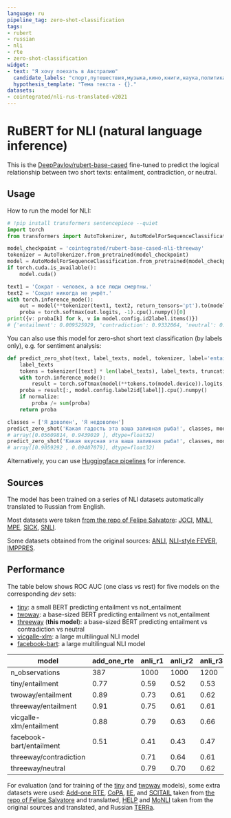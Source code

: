 ```yaml
---
language: ru
pipeline_tag: zero-shot-classification
tags:
- rubert
- russian
- nli
- rte
- zero-shot-classification
widget:
- text: "Я хочу поехать в Австралию"
  candidate_labels: "спорт,путешествия,музыка,кино,книги,наука,политика"
  hypothesis_template: "Тема текста - {}." 
datasets:
- cointegrated/nli-rus-translated-v2021
---
```

# RuBERT for NLI (natural language inference)

This is the [DeepPavlov/rubert-base-cased](https://huggingface.co/DeepPavlov/rubert-base-cased) fine-tuned to predict the logical relationship between two short texts: entailment, contradiction, or neutral.

## Usage
How to run the model for NLI:
```python
# !pip install transformers sentencepiece --quiet
import torch
from transformers import AutoTokenizer, AutoModelForSequenceClassification

model_checkpoint = 'cointegrated/rubert-base-cased-nli-threeway'
tokenizer = AutoTokenizer.from_pretrained(model_checkpoint)
model = AutoModelForSequenceClassification.from_pretrained(model_checkpoint)
if torch.cuda.is_available():
    model.cuda()

text1 = 'Сократ - человек, а все люди смертны.'
text2 = 'Сократ никогда не умрёт.'
with torch.inference_mode():
    out = model(**tokenizer(text1, text2, return_tensors='pt').to(model.device))
    proba = torch.softmax(out.logits, -1).cpu().numpy()[0]
print({v: proba[k] for k, v in model.config.id2label.items()})
# {'entailment': 0.009525929, 'contradiction': 0.9332064, 'neutral': 0.05726764} 
```

You can also use this model for zero-shot short text classification (by labels only), e.g. for sentiment analysis:

```python
def predict_zero_shot(text, label_texts, model, tokenizer, label='entailment', normalize=True):
    label_texts
    tokens = tokenizer([text] * len(label_texts), label_texts, truncation=True, return_tensors='pt', padding=True)
    with torch.inference_mode():
        result = torch.softmax(model(**tokens.to(model.device)).logits, -1)
    proba = result[:, model.config.label2id[label]].cpu().numpy()
    if normalize:
        proba /= sum(proba)
    return proba

classes = ['Я доволен', 'Я недоволен']
predict_zero_shot('Какая гадость эта ваша заливная рыба!', classes, model, tokenizer)
# array([0.05609814, 0.9439019 ], dtype=float32)
predict_zero_shot('Какая вкусная эта ваша заливная рыба!', classes, model, tokenizer)
# array([0.9059292 , 0.09407079], dtype=float32)
```

Alternatively, you can use [Huggingface pipelines](https://huggingface.co/transformers/main_classes/pipelines.html) for inference.

## Sources
The model has been trained on a series of NLI datasets automatically translated to Russian from English.

Most datasets were taken [from the repo of Felipe Salvatore](https://github.com/felipessalvatore/NLI_datasets):
[JOCI](https://github.com/sheng-z/JOCI), 
[MNLI](https://cims.nyu.edu/~sbowman/multinli/), 
[MPE](https://aclanthology.org/I17-1011/), 
[SICK](http://www.lrec-conf.org/proceedings/lrec2014/pdf/363_Paper.pdf), 
[SNLI](https://nlp.stanford.edu/projects/snli/).

Some datasets obtained from the original sources:
[ANLI](https://github.com/facebookresearch/anli), 
[NLI-style FEVER](https://github.com/easonnie/combine-FEVER-NSMN/blob/master/other_resources/nli_fever.md),
[IMPPRES](https://github.com/facebookresearch/Imppres).

## Performance

The table below shows ROC AUC (one class vs rest) for five models on the corresponding *dev* sets:
- [tiny](https://huggingface.co/cointegrated/rubert-tiny-bilingual-nli): a small BERT predicting entailment vs not_entailment
- [twoway](https://huggingface.co/cointegrated/rubert-base-cased-nli-twoway): a base-sized BERT predicting entailment vs not_entailment
- [threeway](https://huggingface.co/cointegrated/rubert-base-cased-nli-threeway) (**this model**): a base-sized BERT predicting entailment vs contradiction vs neutral
- [vicgalle-xlm](https://huggingface.co/vicgalle/xlm-roberta-large-xnli-anli): a large multilingual NLI model
- [facebook-bart](https://huggingface.co/facebook/bart-large-mnli): a large multilingual NLI model


|model                   |add_one_rte|anli_r1|anli_r2|anli_r3|copa|fever|help|iie  |imppres|joci|mnli |monli|mpe |scitail|sick|snli|terra|total |
|------------------------|-----------|-------|-------|-------|----|-----|----|-----|-------|----|-----|-----|----|-------|----|----|-----|------|
|n_observations          |387        |1000   |1000   |1200   |200 |20474|3355|31232|7661   |939 |19647|269  |1000|2126   |500 |9831|307  |101128|
|tiny/entailment         |0.77       |0.59   |0.52   |0.53   |0.53|0.90 |0.81|0.78 |0.93   |0.81|0.82 |0.91 |0.81|0.78   |0.93|0.95|0.67 |0.77  |
|twoway/entailment       |0.89       |0.73   |0.61   |0.62   |0.58|0.96 |0.92|0.87 |0.99   |0.90|0.90 |0.99 |0.91|0.96   |0.97|0.97|0.87 |0.86  |
|threeway/entailment     |0.91       |0.75   |0.61   |0.61   |0.57|0.96 |0.56|0.61 |0.99   |0.90|0.91 |0.67 |0.92|0.84   |0.98|0.98|0.90 |0.80  |
|vicgalle-xlm/entailment |0.88       |0.79   |0.63   |0.66   |0.57|0.93 |0.56|0.62 |0.77   |0.80|0.90 |0.70 |0.83|0.84   |0.91|0.93|0.93 |0.78  |
|facebook-bart/entailment|0.51       |0.41   |0.43   |0.47   |0.50|0.74 |0.55|0.57 |0.60   |0.63|0.70 |0.52 |0.56|0.68   |0.67|0.72|0.64 |0.58  |
|threeway/contradiction  |           |0.71   |0.64   |0.61   |    |0.97 |    |     |1.00   |0.77|0.92 |     |0.89|       |0.99|0.98|     |0.85  |
|threeway/neutral        |           |0.79   |0.70   |0.62   |    |0.91 |    |     |0.99   |0.68|0.86 |     |0.79|       |0.96|0.96|     |0.83  |

For evaluation (and for training of the [tiny](https://huggingface.co/cointegrated/rubert-tiny-bilingual-nli) and [twoway](https://huggingface.co/cointegrated/rubert-base-cased-nli-twoway) models), some extra datasets were used: 
[Add-one RTE](https://cs.brown.edu/people/epavlick/papers/ans.pdf), 
[CoPA](https://people.ict.usc.edu/~gordon/copa.html), 
[IIE](https://aclanthology.org/I17-1100), and
[SCITAIL](https://allenai.org/data/scitail) taken from [the repo of Felipe Salvatore](https://github.com/felipessalvatore/NLI_datasets) and translatted,
[HELP](https://github.com/verypluming/HELP) and [MoNLI](https://github.com/atticusg/MoNLI) taken from the original sources and translated, 
and Russian [TERRa](https://russiansuperglue.com/ru/tasks/task_info/TERRa). 
